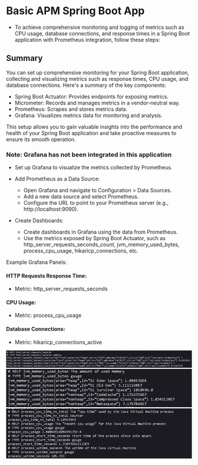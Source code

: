 # Basic APM Spring Boot App

- To achieve comprehensive monitoring and logging of metrics such as CPU usage, database connections, and response
  times in a Spring Boot application with Prometheus integration, follow these steps:

## Summary

You can set up comprehensive monitoring for your Spring Boot application, collecting and visualizing metrics such as
response times, CPU usage, and database connections. Here's a summary of the key components:

- Spring Boot Actuator: Provides endpoints for exposing metrics.
- Micrometer: Records and manages metrics in a vendor-neutral way.
- Prometheus: Scrapes and stores metrics data.
- Grafana: Visualizes metrics data for monitoring and analysis.

This setup allows you to gain valuable insights into the performance and health of your Spring Boot application and take
proactive measures to ensure its smooth operation.

### Note: Grafana has not been integrated in this application

- Set up Grafana to visualize the metrics collected by Prometheus.
- Add Prometheus as a Data Source:
    - Open Grafana and navigate to Configuration > Data Sources.
    - Add a new data source and select Prometheus.
    - Configure the URL to point to your Prometheus server (e.g., http://localhost:9090).

- Create Dashboards:
    - Create dashboards in Grafana using the data from Prometheus.
    - Use the metrics exposed by Spring Boot Actuator, such as http_server_requests_seconds_count,
      jvm_memory_used_bytes, process_cpu_usage, hikaricp_connections, etc.

Example Grafana Panels:

#### HTTP Requests Response Time:

- Metric: http_server_requests_seconds

#### CPU Usage:

- Metric: process_cpu_usage

#### Database Connections:

- Metric: hikaricp_connections_active


![img.png](http_server_requests_seconds.png)
![img.png](jvm_memory_used_bytes.png)
![img_1.png](process_cpu_usage.png)